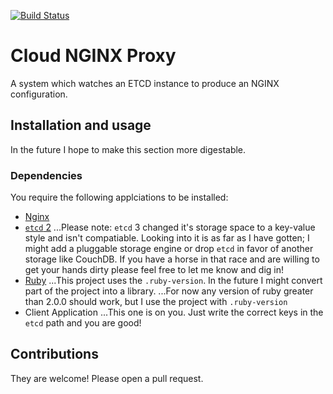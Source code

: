 [![Build Status](https://travis-ci.org/meschbach/cloud-nginx-proxy.svg?branch=master)](https://travis-ci.org/meschbach/cloud-nginx-proxy)

# Cloud NGINX Proxy

A system which watches an ETCD instance to produce an NGINX configuration.

## Installation and usage
In the future I hope to make this section more digestable.

### Dependencies
You require the following applciations to be installed:
* [Nginx](http://nginx.org/)
* [`etcd` 2](https://github.com/coreos/etcd/releases/tag/v2.3.7)
...Please note: `etcd` 3 changed it's storage space to a key-value style and isn't compatiable.  Looking into it is as far as I have gotten; I might add a pluggable storage engine or drop `etcd` in favor of another storage like CouchDB.  If you have a horse in that race and are willing to get your hands dirty please feel free to let me know and dig in!
* [Ruby](https://www.ruby-lang.org/en/)
...This project uses the `.ruby-version`.  In the future I might convert part of the project into a library.
...For now any version of ruby greater than 2.0.0 should work, but I use the project with `.ruby-version`
* Client Application
...This one is on you.  Just write the correct keys in the `etcd` path and you are good!

## Contributions

They are welcome!  Please open a pull request.

